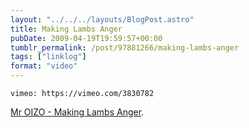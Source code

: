 ```yaml
---
layout: "../../../layouts/BlogPost.astro"
title: Making Lambs Anger
pubDate: 2009-04-19T19:59:57+00:00
tumblr_permalink: /post/97881266/making-lambs-anger
tags: ["linklog"]
format: "video"
---
```


`vimeo: https://vimeo.com/3830782`

[Mr OIZO - Making Lambs Anger][1].

[1]: https://vimeo.com/3830782
